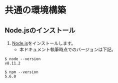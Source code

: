 # 共通の環境構築

## Node.jsのインストール
1. [Node.js](https://nodejs.org/ja/)をインストールします。
	- 本ドキュメント執筆時点でのバージョンは下記。

```
$ node --version
v8.11.2

$ npm --version
5.6.0
```

